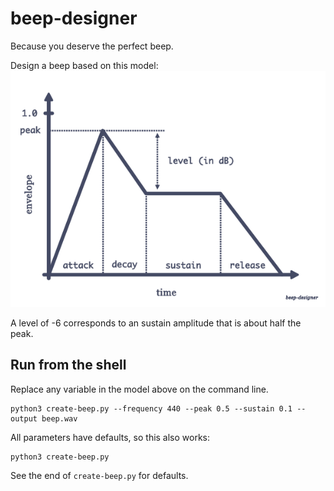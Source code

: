 # beep-designer

Because you deserve the perfect beep.

Design a beep based on this model:
![model](model.png)

A level of -6 corresponds to an sustain amplitude that is about half the peak.

## Run from the shell

Replace any variable in the model above on the command line.

```shell
python3 create-beep.py --frequency 440 --peak 0.5 --sustain 0.1 --output beep.wav
```

All parameters have defaults, so this also works:

```shell
python3 create-beep.py
```

See the end of `create-beep.py` for defaults.